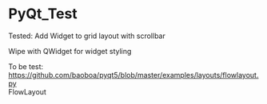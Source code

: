 # PyQt_Test

Tested: Add Widget to grid layout with scrollbar  

Wipe with QWidget for widget styling  

To be test: 
https://github.com/baoboa/pyqt5/blob/master/examples/layouts/flowlayout.py  
FlowLayout
